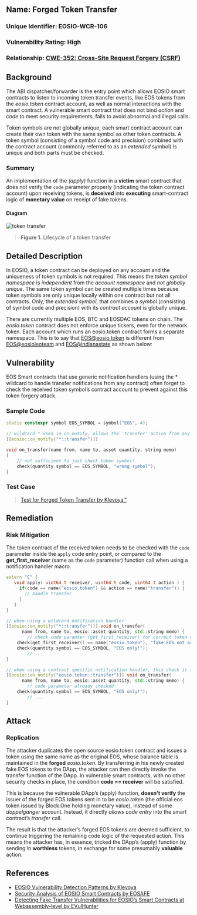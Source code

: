 
## Name: Forged Token Transfer

### Unique Identifier: EOSIO-WCR-106

### Vulnerability Rating: High

### Relationship: [CWE-352: Cross-Site Request Forgery (CSRF)](https://cwe.mitre.org/data/definitions/352.html)

## Background

The ABI dispatcher/forwarder is the entry point which allows EOSIO smart contracts to listen to incoming token transfer events, like EOS tokens from the _eosio.token_ contract account, as well as normal interactions with the smart contract. A vulnerable smart contract that does not bind _action_ and _code_ to meet security requirements, fails to avoid abnormal and illegal calls.

Token symbols are not globally unique, each smart contract account can create their own token with the same symbol as other token contracts.
A token symbol (consisting of a symbol code and precision) combined with the contract account (commonly referred to as an _extended_ symbol) is unique and both parts must be checked.

### Summary

An implementation of the _(apply)_ function in a **victim** smart contract that does not verify the `code` parameter properly (indicating the token contract account) upon receiving tokens, is **deceived** into **executing** smart-contract logic of **monetary value** on receipt of fake tokens.

#### Diagram

![token transfer](images/token_transfer.png)

> **Figure 1.** Lifecycle of a token transfer



## Detailed Description

In EOSIO, a token contract can be deployed on any account and the uniqueness of token symbols is not required. This means the _token symbol namespace_ is _independent_ from the _account namespace_ and *not globally unique*. The same token symbol can be created multiple times because token symbols are only unique locally within one contract but not all contracts. Only, the _extended symbol_, that combines a _symbol_ (consisting of symbol code and precision) with its _contract account_ is globally unique. 

There are currently multiple EOS, BTC and EOSDAC tokens on chain. The _eosio.token_ contract does not enforce unique tickers, even for the network token. Each account which runs an eosio.token contract forms a separate namespace. This is to say that [EOS@eosio.token](https://eosauthority.com/account/eosio.token?network=eos) is different from [EOS@eosioleoteam](https://eosauthority.com/account/eosioleoteam) and [EOS@indianastate](https://eosauthority.com/account/indianastate?network=eos) as shown below:

## Vulnerability

EOS Smart contracts that use generic notification handlers (using the * wildcard to handle transfer notifications from any contract) often forget to check the received token symbol’s contract account to prevent against this token forgery attack. 

### Sample Code 

```c++
static constexpr symbol EOS_SYMBOL = symbol("EOS", 4);

// wildcard * used in on_notify, allows the 'transfer' action from any contract!
[[eosio::on_notify("*::transfer")]] 

void on_transfer(name from, name to, asset quantity, string memo) 
{
	// not sufficient to just check token symbol!
	check(quantity.symbol == EOS_SYMBOL, "wrong symbol");
} 
```

### Test Case

> [Test for Forged Token Transfer by Klevoya™](../test_cases/wcr-106/)


## Remediation

### Risk Mitigation

The token contract of the received token needs to be checked with the `code` parameter inside the `apply` code entry point, or compared to the **get_first_receiver** (same as the `code` parameter) function call when using a notification handler macro.


```c++
extern "C" {
   void apply( uint64_t receiver, uint64_t code, uint64_t action ) {
     if(code == name("eosio.token") && action == name("transfer")) {
       // handle transfer
     }
   }
}

// when using a wildcard notification handler
[[eosio::on_notify("*::transfer")]] void on_transfer(
      name from, name to, eosio::asset quantity, std::string memo) {
		// check code paramter (get_first_receiver) for correct token contract
    check(get_first_receiver() == name("eosio.token"), "fake EOS not accepted");
    check(quantity.symbol == EOS_SYMBOL, "EOS only!");
		// ...
}

// when using a contract specific notification handler, this check is implicitly done in the apply function
[[eosio::on_notify("eosio.token::transfer")]] void on_transfer(
      name from, name to, eosio::asset quantity, std::string memo) {
		// code parameter already checked
    check(quantity.symbol == EOS_SYMBOL, "EOS only!");
		// ...
}
```

## Attack 

### Replication 

The attacker duplicates the open source eosio.token contract and issues a token using the same name as the original EOS, whose balance table is maintained in the **forged** _eosio.token_. By transferring in his newly created fake EOS tokens to the DApp, the attacker can then directly invoke the transfer function of the DApp. In vulnerable smart contracts, with no other security checks in place, the condition **code == receiver** will be satisfied. 

This is because the vulnerable DApp’s (apply) function, **doesn't verify** the issuer of the forged EOS tokens sent in to be _eosio.token_ (the official eos token issued by Block.One holding monetary value), instead of some _doppelganger_ account. Instead, it directly _allows code entry_ into the smart contract’s _transfer_ call. 

The result is that the attacker’s forged EOS tokens are deemed sufficient, to continue triggering the remaining code logic of the requested action. This means the attacker has, in essence, tricked the DApp’s (apply) function by sending in **worthless** tokens, in exchange for some presumably **valuable** action.


## References

- [EOSIO Vulnerability Detection Patterns by Klevoya](https://docs.google.com/document/d/1QrXKrDzmIAModdIMk2Cq3gVa5Zmll9ZUZvZCZ7z-KeQ/edit#heading=h.b62lza9e4c5i)
- [Security Analysis of EOSIO Smart Contracts by EOSAFE](https://arxiv.org/abs/2003.06568)
- [Detecting Fake Transfer Vulnerabilities for EOSIO’s Smart Contracts at Webassembly-level by EVulHunter](https://arxiv.org/pdf/1906.10362)